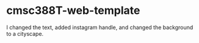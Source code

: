 # cmsc388T-web-template

I changed the text, added instagram handle, and changed the background to a cityscape.
